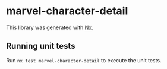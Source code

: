 # marvel-character-detail

This library was generated with [Nx](https://nx.dev).

## Running unit tests

Run `nx test marvel-character-detail` to execute the unit tests.
